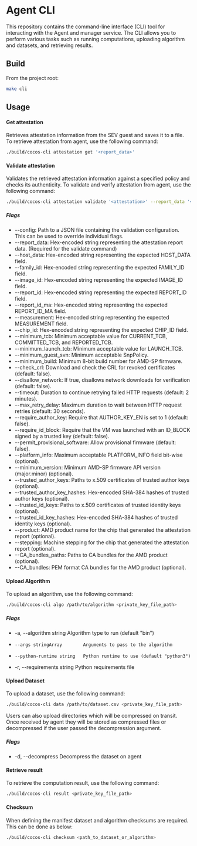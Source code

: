 # Agent CLI

This repository contains the command-line interface (CLI) tool for interacting with the Agent and manager service. The CLI allows you to perform various tasks such as running computations, uploading algorithm and datasets, and retrieving results.

## Build

From the project root:

```bash
make cli
```

## Usage

#### Get attestation
Retrieves attestation information from the SEV guest and saves it to a file.
To retrieve attestation from agent, use the following command:
```bash
./build/cocos-cli attestation get '<report_data>'
```

#### Validate attestation
Validates the retrieved attestation information against a specified policy and checks its authenticity.
To validate and verify attestation from agent, use the following command:
```bash
./build/cocos-cli attestation validate '<attestation>' --report_data '<report_data>'
```
##### Flags
- --config: Path to a JSON file containing the validation configuration. This can be used to override individual flags.
- --report_data: Hex-encoded string representing the attestation report data. (Required for the validate command)
- --host_data: Hex-encoded string representing the expected HOST_DATA field.
- --family_id: Hex-encoded string representing the expected FAMILY_ID field.
- --image_id: Hex-encoded string representing the expected IMAGE_ID field.
- --report_id: Hex-encoded string representing the expected REPORT_ID field.
- --report_id_ma: Hex-encoded string representing the expected REPORT_ID_MA field.
- --measurement: Hex-encoded string representing the expected MEASUREMENT field.
- --chip_id: Hex-encoded string representing the expected CHIP_ID field.
- --minimum_tcb: Minimum acceptable value for CURRENT_TCB, COMMITTED_TCB, and REPORTED_TCB.
- --minimum_launch_tcb: Minimum acceptable value for LAUNCH_TCB.
- --minimum_guest_svn: Minimum acceptable SnpPolicy.
- --minimum_build: Minimum 8-bit build number for AMD-SP firmware.
- --check_crl: Download and check the CRL for revoked certificates (default: false).
- --disallow_network: If true, disallows network downloads for verification (default: false).
- --timeout: Duration to continue retrying failed HTTP requests (default: 2 minutes).
- --max_retry_delay: Maximum duration to wait between HTTP request retries (default: 30 seconds).
- --require_author_key: Require that AUTHOR_KEY_EN is set to 1 (default: false).
- --require_id_block: Require that the VM was launched with an ID_BLOCK signed by a trusted key (default: false).
- --permit_provisional_software: Allow provisional firmware (default: false).
- --platform_info: Maximum acceptable PLATFORM_INFO field bit-wise (optional).
- --minimum_version: Minimum AMD-SP firmware API version (major.minor) (optional).
- --trusted_author_keys: Paths to x.509 certificates of trusted author keys (optional).
- --trusted_author_key_hashes: Hex-encoded SHA-384 hashes of trusted author keys (optional).
- --trusted_id_keys: Paths to x.509 certificates of trusted identity keys (optional).
- --trusted_id_key_hashes: Hex-encoded SHA-384 hashes of trusted identity keys (optional).
- --product: AMD product name for the chip that generated the attestation report (optional).
- --stepping: Machine stepping for the chip that generated the attestation report (optional).
- --CA_bundles_paths: Paths to CA bundles for the AMD product (optional).
- --CA_bundles: PEM format CA bundles for the AMD product (optional).

#### Upload Algorithm

To upload an algorithm, use the following command:

```bash
./build/cocos-cli algo /path/to/algorithm <private_key_file_path>
```

##### Flags
- -a, --algorithm string        Algorithm type to run (default "bin")
-     --args stringArray        Arguments to pass to the algorithm
-     --python-runtime string   Python runtime to use (default "python3")
- -r, --requirements string     Python requirements file

#### Upload Dataset

To upload a dataset, use the following command:

```bash
./build/cocos-cli data /path/to/dataset.csv <private_key_file_path>
```

Users can also upload directories which will be compressed on transit. Once received by agent they will be stored as compressed files or decompressed if the user passed the decompression argument.

##### Flags
- -d, --decompress   Decompress the dataset on agent



#### Retrieve result

To retrieve the computation result, use the following command:

```bash
./build/cocos-cli result <private_key_file_path>
```

#### Checksum
When defining the manifest dataset and algorithm checksums are required. This can be done as below:

```bash
./build/cocos-cli checksum <path_to_dataset_or_algorithm>
```
